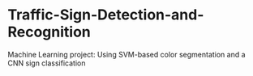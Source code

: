 # Traffic-Sign-Detection-and-Recognition
Machine Learning project: Using SVM-based color segmentation and a CNN sign classification
